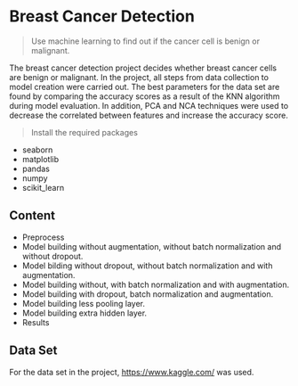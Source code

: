 # Breast Cancer Detection
>Use machine learning to find out if the cancer cell is benign or malignant.

The breast cancer detection project decides whether breast cancer cells are benign or malignant. In the project, all steps from data collection to model creation were carried out. The best parameters for the data set are found by comparing the accuracy scores as a result of the KNN algorithm during model evaluation. In addition, PCA and NCA techniques were used to decrease the correlated between features and increase the accuracy score. 

>Install the required packages
- seaborn
- matplotlib
- pandas
- numpy
- scikit_learn

## Content 
- Preprocess
- Model building without augmentation, without batch normalization and without dropout.
- Model bilding without dropout, without batch normalization and with augmentation.
- Model building without, with batch normalization and with augmentation.
- Model building with dropout, batch normalization and augmentation.
- Model building less pooling layer.
- Model building extra hidden layer.
- Results

## Data Set
For the data set in the project, https://www.kaggle.com/ was used.

